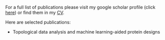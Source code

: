 For a full list of publications please visit my google scholar profile (click [here](https://scholar.google.com/citations?user=JC-IJDAAAAAJ&hl=en&oi=ao)) or find them in my [CV](https://yuchiqiu.github.io/files/CURRICULUM%20VITAE.pdf).

Here are selected publications:
- Topological data analysis and machine learning-aided protein designs

